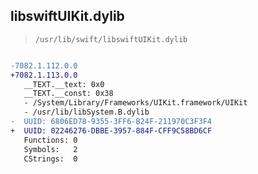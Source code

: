 ## libswiftUIKit.dylib

> `/usr/lib/swift/libswiftUIKit.dylib`

```diff

-7082.1.112.0.0
+7082.1.113.0.0
   __TEXT.__text: 0x0
   __TEXT.__const: 0x38
   - /System/Library/Frameworks/UIKit.framework/UIKit
   - /usr/lib/libSystem.B.dylib
-  UUID: 6806ED78-9355-3FF6-B24F-211970C3F3F4
+  UUID: 02246276-DBBE-3957-884F-CFF9C58BD6CF
   Functions: 0
   Symbols:   2
   CStrings:  0

```
